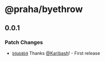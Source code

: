 # @praha/byethrow

## 0.0.1

### Patch Changes

- [`b9ab8b9`](https://github.com/praha-inc/byethrow/commit/b9ab8b966e74b182d9d2ec952f19c312fb7002c5) Thanks [@Karibash](https://github.com/Karibash)! - First release
